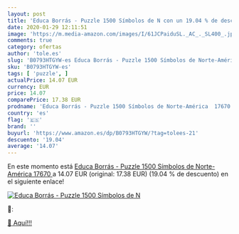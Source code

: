 ```yaml
---
layout: post
title: 'Educa Borrás - Puzzle 1500 Símbolos de N con un 19.04 % de descuento'
date: 2020-01-29 12:11:51
image: 'https://m.media-amazon.com/images/I/61JCPaiduSL._AC_._SL400_.jpg'
comments: true
category: ofertas
author: 'tole.es'
slug: 'B0793HTGYW-es Educa Borrás - Puzzle 1500 Símbolos de Norte-América 17670'
sku: 'B0793HTGYW-es'
tags: [ 'puzzle', ]
actualPrice: 14.07 EUR
currency: EUR
price: 14.07
comparePrice: 17.38 EUR
prodname: 'Educa Borrás - Puzzle 1500 Símbolos de Norte-América  17670 '
country: 'es'
flag: '🇪🇸'
brand: ''
buyurl: 'https://www.amazon.es/dp/B0793HTGYW/?tag=tolees-21'
descuento: '19.04'
average: '14.07'
---
```


En este momento está [Educa Borrás - Puzzle 1500 Símbolos de Norte-América  17670 ](https://www.amazon.es/dp/B0793HTGYW/?tag=tolees-21) a 14.07 EUR (original: 17.38 EUR) (19.04 %  de descuento) en el siguiente enlace!

[![Educa Borrás - Puzzle 1500 Símbolos de N](https://m.media-amazon.com/images/I/61JCPaiduSL._AC_._SL400_.jpg)](https://www.amazon.es/dp/B0793HTGYW/?tag=tolees-21)

🔎:


[🛒 Aquí!!!](https://www.amazon.es/dp/B0793HTGYW/?tag=tolees-21)

